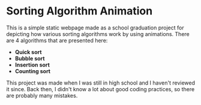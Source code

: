 # Sorting Algorithm Animation
This is a simple static webpage made as a school graduation project for depicting how various sorting algorithms work by using animations. There are 4 algorithms that are presented here: 
 - **Quick sort**
 - **Bubble sort**
 - **Insertion sort**
 - **Counting sort**  

This project was made when I was still in high school and I haven't reviewed it since. Back then, I didn't know a lot about good coding practices, so there are probably many mistakes.